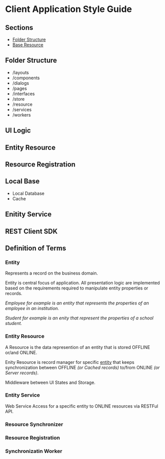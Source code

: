 # Client Application Style Guide

## Sections

* [Folder Structure](#folder-structure)
* [Base Resource](#entity-resource)

## Folder Structure
- /layouts
- /components
- /dialogs
- /pages
- /interfaces
- /store
- /resource
- /services
- /workers

## UI Logic
## Entity Resource 
## Resource Registration
## Local Base
- Local Database
- Cache 
## Enitity Service
## REST Client SDK

## Definition of Terms

### **Entity**

Represents a record on the business domain. 

Entity is central focus of application. All presentation logic are implemented based on the requirements required to manipulate entity properties or records.

*Employee for example is an entity that represents the properties of an employee in an institution.*

*Student for example is an enity that represent the properties of a school student.*

### **Entity Resource**     

A Resource is the data represention of an entity that is stored OFFLINE or/and ONLINE.

Enity Resource is record manager for specific [entity](#entity) that keeps synchronization between OFFLINE *(or Cached records)* to/from ONLINE *(or Server records)*.

Middleware between UI States and Storage.

### **Entity Service**

Web Service Access for a specific entity to ONLINE resources via RESTFul API.

### Resource Synchronizer

### Resource Registration

### Synchronizatin Worker




